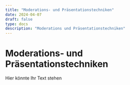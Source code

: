 ```yaml
---
title: "Moderations- und Präsentationstechniken"
date: 2024-04-07
draft: false
type: docs
description: "Moderations und Präsentationstechniken"
---
```


# Moderations- und Präsentationstechniken

Hier könnte Ihr Text stehen